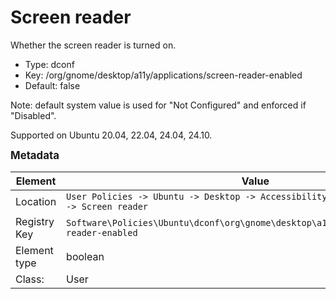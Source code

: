 # Screen reader

Whether the screen reader is turned on.

- Type: dconf
- Key: /org/gnome/desktop/a11y/applications/screen-reader-enabled
- Default: false

Note: default system value is used for "Not Configured" and enforced if "Disabled".

Supported on Ubuntu 20.04, 22.04, 24.04, 24.10.



<span style="font-size: larger;">**Metadata**</span>

| Element      | Value                          |
| ---          | ---                            |
| Location     | <code>User Policies -> Ubuntu -> Desktop -> Accessibility -> Screen reader</code>     |
| Registry Key | <code>Software\Policies\Ubuntu\dconf\org\gnome\desktop\a11y\applications\screen-reader-enabled</code>          |
| Element type | boolean               |
| Class:       | User                     |
